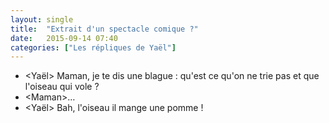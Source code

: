 ```yaml
---
layout: single
title:  "Extrait d'un spectacle comique ?"
date:   2015-09-14 07:40
categories: ["Les répliques de Yaël"]
---
```


-   \<Yaël\> Maman, je te dis une blague : qu'est ce qu'on ne trie pas et que l'oiseau qui vole ?
-   \<Maman\>…
-   \<Yaël\> Bah, l'oiseau il mange une pomme !
